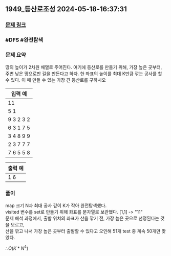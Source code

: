 ## 1949_등산로조성 2024-05-18-16:37:31
### [문제 링크](https://swexpertacademy.com/main/code/problem/problemDetail.do?contestProbId=AV5PoOKKAPIDFAUq)

### #DFS #완전탐색

### 문제 요약
땅의 높이가 2차원 배열로 주어진다. 여기에 등산로를 만들기 위해, 가장 높은 곳부터, 주변 낮은 땅으로만 길을 만든다고 하자. 한 좌표의 높이를 최대 K만큼 깎는 공사를 할 수 있다. 이 때 만들 수 있는 가장 긴 등산로를 구하시오
    

| 입력 예 |
| --- |  
|11|
|5 1|
|9 3 2 3 2|
|6 3 1 7 5|
|3 4 8 9 9|
|2 3 7 7 7|
|7 6 5 5 8 |

| 출력 예 |
| --- |
|1 6|

### 풀이   

map 크기 N과 최대 공사 깊이 K가 작아 완전탐색했다.  
visited 변수를 set로 만들기 위해 좌표를 문자열로 보관했다. [1,1] -> "11"  
문제 해석 과정에서, 출발 위치의 좌표가 산을 깎기 전, 가장 높은 곳으로 선정된다는 것을 모르고,  
산을 깎고 나서 가장 높은 곳부터 출발할 수 있다고 오인해 51개 test 중 계속 50개만 맞았다.  

$∴ O(K*N^4)$
